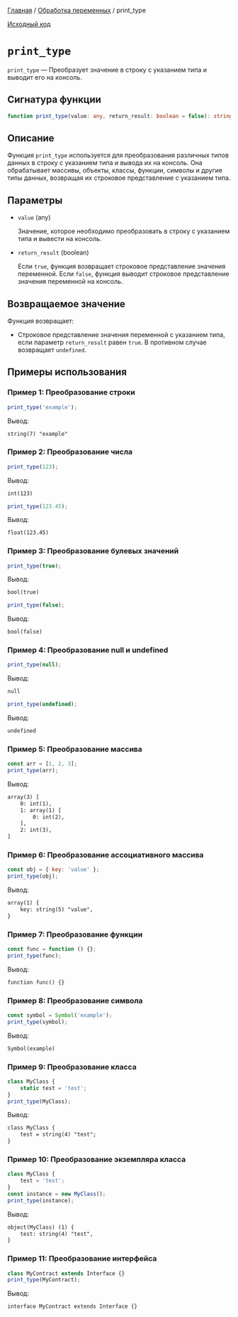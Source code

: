 [Главная](../../README.md) / [Обработка переменных](../variables.md) / print_type

[Исходный код](../../src/variables/print_type.mjs)

# `print_type`

`print_type` &mdash; Преобразует значение в строку с указанием типа и выводит его на консоль.

## Сигнатура функции

```ts
function print_type(value: any, return_result: boolean = false): string | undefined;
```

## Описание

Функция `print_type` используется для преобразования различных типов данных в строку с указанием
типа и вывода их на консоль. Она обрабатывает массивы, объекты, классы, функции, символы и другие
типы данных, возвращая их строковое представление с указанием типа.

## Параметры

-   `value` (any)

    Значение, которое необходимо преобразовать в строку с указанием типа и вывести на консоль.

-   `return_result` (boolean)

    Если `true`, функция возвращает строковое представление значения переменной. Если `false`,
    функция выводит строковое представление значения переменной на консоль.

## Возвращаемое значение

Функция возвращает:

-   Строковое представление значения переменной с указанием типа, если параметр `return_result`
    равен `true`. В противном случае возвращает `undefined`.

## Примеры использования

### Пример 1: Преобразование строки

```js
print_type('example');
```

Вывод:

```txt
string(7) "example"
```

### Пример 2: Преобразование числа

```js
print_type(123);
```

Вывод:

```txt
int(123)
```

```js
print_type(123.45);
```

Вывод:

```txt
float(123.45)
```

### Пример 3: Преобразование булевых значений

```js
print_type(true);
```

Вывод:

```txt
bool(true)
```

```js
print_type(false);
```

Вывод:

```txt
bool(false)
```

### Пример 4: Преобразование null и undefined

```js
print_type(null);
```

Вывод:

```txt
null
```

```js
print_type(undefined);
```

Вывод:

```txt
undefined
```

### Пример 5: Преобразование массива

```js
const arr = [1, 2, 3];
print_type(arr);
```

Вывод:

```txt
array(3) [
    0: int(1),
    1: array(1) [
        0: int(2),
    ],
    2: int(3),
]
```

### Пример 6: Преобразование ассоциативного массива

```js
const obj = { key: 'value' };
print_type(obj);
```

Вывод:

```txt
array(1) {
    key: string(5) "value",
}
```

### Пример 7: Преобразование функции

```js
const func = function () {};
print_type(func);
```

Вывод:

```txt
function func() {}
```

### Пример 8: Преобразование символа

```js
const symbol = Symbol('example');
print_type(symbol);
```

Вывод:

```txt
Symbol(example)
```

### Пример 9: Преобразование класса

```js
class MyClass {
    static test = 'test';
}
print_type(MyClass);
```

Вывод:

```txt
class MyClass {
    test = string(4) "test";
}
```

### Пример 10: Преобразование экземпляра класса

```js
class MyClass {
    test = 'test';
}
const instance = new MyClass();
print_type(instance);
```

Вывод:

```txt
object(MyClass) (1) {
    test: string(4) "test",
}
```

### Пример 11: Преобразование интерфейса

```js
class MyContract extends Interface {}
print_type(MyContract);
```

Вывод:

```txt
interface MyContract extends Interface {}
```
